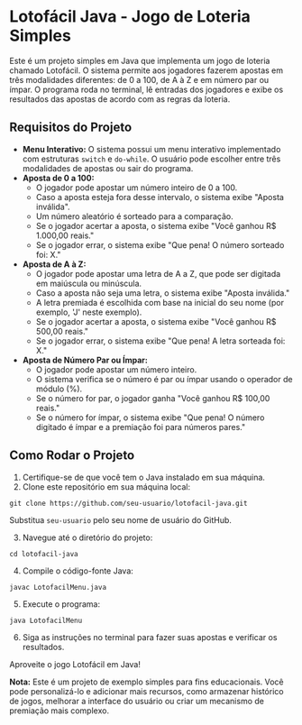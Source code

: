 <h1>Lotofácil Java - Jogo de Loteria Simples</h1>

<p>Este é um projeto simples em Java que implementa um jogo de loteria chamado Lotofácil. O sistema permite aos jogadores fazerem apostas em três modalidades diferentes: de 0 a 100, de A à Z e em número par ou ímpar. O programa roda no terminal, lê entradas dos jogadores e exibe os resultados das apostas de acordo com as regras da loteria.</p>

<h2>Requisitos do Projeto</h2>

<ul>
    <li><strong>Menu Interativo:</strong> O sistema possui um menu interativo implementado com estruturas <code>switch</code> e <code>do-while</code>. O usuário pode escolher entre três modalidades de apostas ou sair do programa.</li>
    <li><strong>Aposta de 0 a 100:</strong>
        <ul>
            <li>O jogador pode apostar um número inteiro de 0 a 100.</li>
            <li>Caso a aposta esteja fora desse intervalo, o sistema exibe "Aposta inválida".</li>
            <li>Um número aleatório é sorteado para a comparação.</li>
            <li>Se o jogador acertar a aposta, o sistema exibe "Você ganhou R$ 1.000,00 reais."</li>
            <li>Se o jogador errar, o sistema exibe "Que pena! O número sorteado foi: X."</li>
        </ul>
    </li>
    <li><strong>Aposta de A à Z:</strong>
        <ul>
            <li>O jogador pode apostar uma letra de A a Z, que pode ser digitada em maiúscula ou minúscula.</li>
            <li>Caso a aposta não seja uma letra, o sistema exibe "Aposta inválida."</li>
            <li>A letra premiada é escolhida com base na inicial do seu nome (por exemplo, 'J' neste exemplo).</li>
            <li>Se o jogador acertar a aposta, o sistema exibe "Você ganhou R$ 500,00 reais."</li>
            <li>Se o jogador errar, o sistema exibe "Que pena! A letra sorteada foi: X."</li>
        </ul>
    </li>
    <li><strong>Aposta de Número Par ou Ímpar:</strong>
        <ul>
            <li>O jogador pode apostar um número inteiro.</li>
            <li>O sistema verifica se o número é par ou ímpar usando o operador de módulo (%).</li>
            <li>Se o número for par, o jogador ganha "Você ganhou R$ 100,00 reais."</li>
            <li>Se o número for ímpar, o sistema exibe "Que pena! O número digitado é ímpar e a premiação foi para números pares."</li>
        </ul>
    </li>
</ul>

<h2>Como Rodar o Projeto</h2>

<ol>
    <li>Certifique-se de que você tem o Java instalado em sua máquina.</li>
    <li>Clone este repositório em sua máquina local:</li>
</ol>

<pre><code>git clone https://github.com/seu-usuario/lotofacil-java.git</code></pre>

<p>Substitua <code>seu-usuario</code> pelo seu nome de usuário do GitHub.</p>

<ol start="3">
    <li>Navegue até o diretório do projeto:</li>
</ol>

<pre><code>cd lotofacil-java</code></pre>

<ol start="4">
    <li>Compile o código-fonte Java:</li>
</ol>

<pre><code>javac LotofacilMenu.java</code></pre>

<ol start="5">
    <li>Execute o programa:</li>
</ol>

<pre><code>java LotofacilMenu</code></pre>

<ol start="6">
    <li>Siga as instruções no terminal para fazer suas apostas e verificar os resultados.</li>
</ol>

<p>Aproveite o jogo Lotofácil em Java!</p>

<p><strong>Nota:</strong> Este é um projeto de exemplo simples para fins educacionais. Você pode personalizá-lo e adicionar mais recursos, como armazenar histórico de jogos, melhorar a interface do usuário ou criar um mecanismo de premiação mais complexo.</p>

